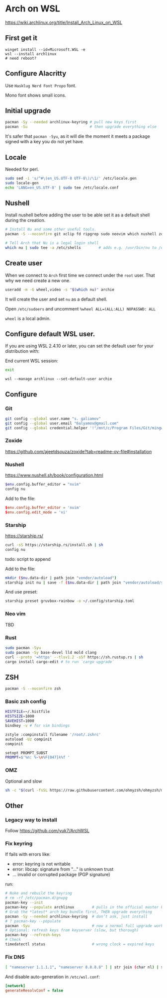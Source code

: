 # Arch on WSL

<https://wiki.archlinux.org/title/Install_Arch_Linux_on_WSL>

## First get it

``` pwsh
winget install --id=Microsoft.WSL -e
wsl --install archlinux
# need reboot?
```

## Configure Alacritty

Use `Hasklug Nerd Font Propo` font.

Mono font shows small icons.

## Initial upgrade

``` sh
pacman -Sy --needed archlinux-keyring # pull new keys first
pacman -Su                            # then upgrade everything else
```

It's safer that `pacman -Syu`, as it will die the moment it meets a package signed with a key you do not yet have.

## Locale

Needed for perl.

``` sh
sudo sed -i 's/^#\(en_US.UTF-8 UTF-8\)/\1/' /etc/locale.gen
sudo locale-gen
echo 'LANG=en_US.UTF-8' | sudo tee /etc/locale.conf
```

## Nushell

Install nushell before adding the user to be able set it as a default shell during the creation.

``` sh
# Install Nu and some other useful tools.
pacman -S --noconfirm git xclip fd ripgrep sudo neovim which nushell zoxide fzf

# Tell Arch that Nu is a legal login shell
which nu | sudo tee -a /etc/shells        # adds e.g. /usr/bin/nu to /etc/shells

```

## Create user

When we connect to `Arch` first time we connect under the `root` user.
That why we need create a new one.

``` sh
useradd -m -G wheel,video -s "$(which nu)" archie
```

It will create the user and set `nu` as a default shell.

Open `/etc/sudoers` and uncomment `%wheel ALL=(ALL:ALL) NOPASSWD: ALL`

`wheel` is a local admin.

## Configure default WSL user.

If you are using WSL 2.4.10 or later, you can set the default user for your distribution with:

End current WSL session:

``` sh
exit
```

``` pwsh
wsl --manage archlinux --set-default-user archie
```

## Configure

### Git

``` sh
git config --global user.name "s. galiamov"
git config --global user.email "6alyamov@gmail.com"
git config --global credential.helper '!"/mnt/c/Program Files/Git/mingw64/bin/git-credential-manager.exe"'
```

### Zoxide

<https://github.com/ajeetdsouza/zoxide?tab=readme-ov-file#installation>

### Nushell

<https://www.nushell.sh/book/configuration.html>

``` sh
$env.config.buffer_editor = "nvim"
config nu
```

Add to the file:

``` conf
$env.config.buffer_editor = 'nvim'
$env.config.edit_mode = 'vi'
```

### Starship

<https://starship.rs/>

``` sh
curl -sS https://starship.rs/install.sh | sh
config nu
```

todo: script to append

Add to the file:
``` sh
mkdir ($nu.data-dir | path join "vendor/autoload")
starship init nu | save -f ($nu.data-dir | path join "vendor/autoload/starship.nu")
```

And use preset:
``` sh
starship preset gruvbox-rainbow -o ~/.config/starship.toml
```

### Neo vim

TBD

### Rust

``` sh
sudo pacman -Syu
sudo pacman -Sy base-devel lld mold clang
curl --proto '=https' --tlsv1.2 -sSf https://sh.rustup.rs | sh
cargo install cargo-edit # to run `cargo upgrade`
```

## ZSH

``` sh
pacman -S --noconfirm zsh
```

### Basic zsh config

``` sh
HISTFILE=~/.histfile
HISTSIZE=1000
SAVEHIST=1000
bindkey -v # for vim bindings

zstyle :compinstall filename '/root/.zshrc'
autoload -Uz compinit
compinit

setopt PROMPT_SUBST
PROMPT=$'%n: %~\n%F{047}λ%f '
```

### OMZ

Optional and slow

``` sh
sh -c "$(curl -fsSL https://raw.githubusercontent.com/ohmyzsh/ohmyzsh/master/tools/install.sh)"
```

## Other

### Legacy way to install

Follow <https://github.com/yuk7/ArchWSL>

### Fix keyring

If fails with errors like:

- error: keyring is not writable
- error: libcap: signature from "..." is unknown trust
- ... invalid or corrupted package (PGP signature)

run:

``` sh
# Nuke and rebuild the keyring
# rm -rf /etc/pacman.d/gnupg
pacman-key --init
pacman-key --populate archlinux        # pulls in the official master keys
# Grab the *latest* arch key bundle first, THEN upgrade everything
pacman -Sy --needed archlinux-keyring  # don’t ask, just install
# ? pacman-key --populate
pacman -Syu                            # now a normal full upgrade works
# Optional: refresh keys from keyserver (slow, but thorough)
pacman-key --refresh-keys
# Check
timedatectl status                     # wrong clock = expired keys
```

### Fix DNS

``` sh
[ "nameserver 1.1.1.1", "nameserver 8.8.8.8" ] | str join (char nl) | save --force /etc/resolv.conf
```

And disable auto-generation in `/etc/wsl.conf`:

``` ini
[network]
generateResolvConf = false
```
